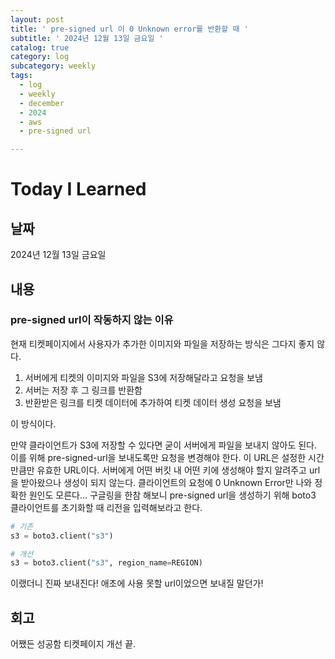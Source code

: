 ```yaml
---
layout: post
title: ' pre-signed url 이 0 Unknown error를 반환할 때 '
subtitle: ' 2024년 12월 13일 금요일 '
catalog: true
category: log
subcategory: weekly
tags:
  - log
  - weekly
  - december
  - 2024
  - aws
  - pre-signed url

---
```


# Today I Learned

## 날짜

2024년 12월 13일 금요일

## 내용

### pre-signed url이 작동하지 않는 이유

현재 티켓페이지에서 사용자가 추가한 이미지와 파일을 저장하는 방식은 그다지 좋지 않다. 

1. 서버에게 티켓의 이미지와 파일을 S3에 저장해달라고 요청을 보냄
2. 서버는 저장 후 그 링크를 반환함
3. 반환받은 링크를 티켓 데이터에 추가하여 티켓 데이터 생성 요청을 보냄

이 방식이다. 

만약 클라이언트가 S3에 저장할 수 있다면 굳이 서버에게 파일을 보내지 않아도 된다. 이를 위해 pre-signed-url을 보내도록만 요청을 변경해야 한다. 이 URL은 설정한 시간만큼만 유효한 URL이다. 서버에게 어떤 버킷 내 어떤 키에 생성해야 할지 알려주고 url을 받아왔으나 생성이 되지 않는다. 클라이언트의 요청에 0 Unknown Error만 나와 정확한 원인도 모른다… 구글링을 한참 해보니 pre-signed url을 생성하기 위해 boto3 클라이언트를 초기화할 때 리전을 입력해보라고 한다.

```python
# 기존
s3 = boto3.client("s3")

# 개선
s3 = boto3.client("s3", region_name=REGION)
```

이랬더니 진짜 보내진다! 애초에 사용 못할 url이었으면 보내질 말던가!

## 회고

어쨌든 성공함 티켓페이지 개선 끝.